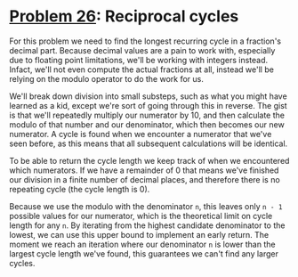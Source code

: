 # [Problem 26](https://projecteuler.net/problem=26): Reciprocal cycles

For this problem we need to find the longest recurring cycle in a fraction's decimal part.
Because decimal values are a pain to work with, especially due to floating point limitations, we'll be working with integers instead.
Infact, we'll not even compute the actual fractions at all, instead we'll be relying on the modulo operator to do the work for us.

We'll break down division into small substeps, such as what you might have learned as a kid, except we're sort of going through this in reverse.
The gist is that we'll repeatedly multiply our numerator by 10, and then calculate the modulo of that number and our denominator, which then becomes our new numerator.
A cycle is found when we encounter a numerator that we've seen before, as this means that all subsequent calculations will be identical.

To be able to return the cycle length we keep track of when we encountered which numerators.
If we have a remainder of 0 that means we've finished our division in a finite number of decimal places, and therefore there is no repeating cycle (the cycle length is 0).

Because we use the modulo with the denominator `n`, this leaves only `n - 1` possible values for our numerator, which is the theoretical limit on cycle length for any `n`.
By iterating from the highest candidate denominator to the lowest, we can use this upper bound to implement an early return.
The moment we reach an iteration where our denominator `n` is lower than the largest cycle length we've found, this guarantees we can't find any larger cycles.
